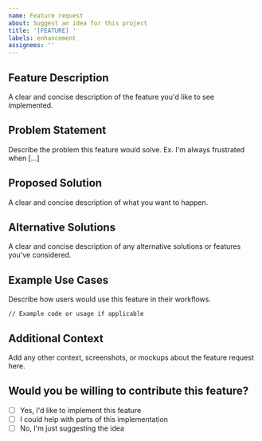 ```yaml
---
name: Feature request
about: Suggest an idea for this project
title: '[FEATURE] '
labels: enhancement
assignees: ''
---
```


## Feature Description
A clear and concise description of the feature you'd like to see implemented.

## Problem Statement
Describe the problem this feature would solve. Ex. I'm always frustrated when [...]

## Proposed Solution
A clear and concise description of what you want to happen.

## Alternative Solutions
A clear and concise description of any alternative solutions or features you've considered.

## Example Use Cases
Describe how users would use this feature in their workflows.

```
// Example code or usage if applicable
```

## Additional Context
Add any other context, screenshots, or mockups about the feature request here.

## Would you be willing to contribute this feature?
- [ ] Yes, I'd like to implement this feature
- [ ] I could help with parts of this implementation
- [ ] No, I'm just suggesting the idea